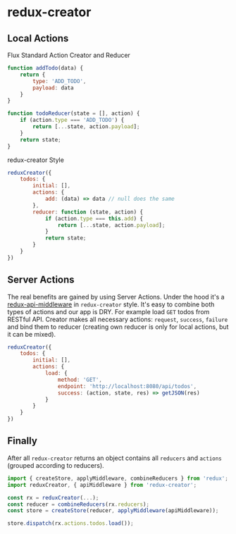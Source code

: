 # redux-creator

## Local Actions
Flux Standard Action Creator and Reducer

```javascript
function addTodo(data) {
    return {
        type: 'ADD_TODO',
        payload: data
    }
}

function todoReducer(state = [], action) {
    if (action.type === 'ADD_TODO') {
        return [...state, action.payload];
    }
    return state;
}
```

redux-creator Style

```javascript
reduxCreator({
    todos: {
        initial: [],
        actions: {
            add: (data) => data // null does the same
        },
        reducer: function (state, action) {
            if (action.type === this.add) {
                return [...state, action.payload];
            }
            return state;
        }
    }
})
```

## Server Actions
The real benefits are gained by using Server Actions. Under the hood it's a [redux-api-middleware](https://github.com/agraboso/redux-api-middleware) in `redux-creator` style. It's easy to combine both types of actions and our app is DRY. For example load `GET` todos from RESTful API. Creator makes all necessary actions: `request`, `success`, `failure` and bind them to reducer (creating own reducer is only for local actions, but it can be mixed).

```javascript
reduxCreator({
    todos: {
        initial: [],
        actions: {
            load: {
                method: 'GET',
                endpoint: 'http://localhost:8080/api/todos',
                success: (action, state, res) => getJSON(res)
            }
        }
    }
})
```

## Finally
After all `redux-creator` returns an object contains all `reducers` and `actions` (grouped according to reducers).

```javascript
import { createStore, applyMiddleware, combineReducers } from 'redux';
import reduxCreator, { apiMiddleware } from 'redux-creator';

const rx = reduxCreator(...);
const reducer = combineReducers(rx.reducers);
const store = createStore(reducer, applyMiddleware(apiMiddleware));

store.dispatch(rx.actions.todos.load());
```
